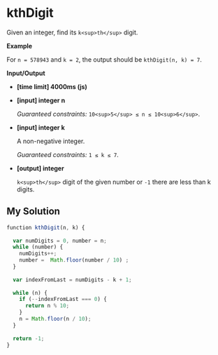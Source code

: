 # kthDigit
﻿Given an integer, find its `k<sup>th</sup>` digit.

**Example**

For `n = 578943` and `k = 2`, the output should be
`kthDigit(n, k) = 7`.

**Input/Output**

*   **[time limit] 4000ms (js)**

*   **[input] integer n**

    _Guaranteed constraints:_
    `10<sup>5</sup> ≤ n ≤ 10<sup>6</sup>`.

*   **[input] integer k**

    A non-negative integer.

    _Guaranteed constraints:_
    `1 ≤ k ≤ 7`.

*   **[output] integer**

    `k<sup>th</sup>` digit of the given number or `-1` there are less than k digits.


## My Solution
```javascript
﻿function kthDigit(n, k) {
​
  var numDigits = 0, number = n;
  while (number) {
    numDigits++;
    number =  Math.floor(number / 10) ;
  }
​
  var indexFromLast = numDigits - k + 1;
​
  while (n) {
    if (--indexFromLast === 0) {
      return n % 10;
    }
    n = Math.floor(n / 10);
  }
​
  return -1;
}
​
```
